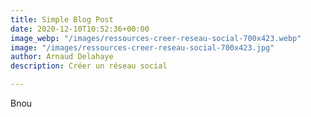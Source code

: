 ```yaml
---
title: Simple Blog Post
date: 2020-12-10T10:52:36+00:00
image_webp: "/images/ressources-creer-reseau-social-700x423.webp"
image: "/images/ressources-creer-reseau-social-700x423.jpg"
author: Arnaud Delahaye
description: Créer un réseau social

---
```

Bnou